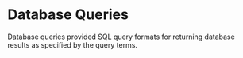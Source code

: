# Database Queries

Database queries provided SQL query formats for returning database results as specified by the query terms.
